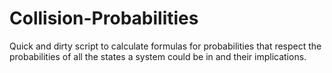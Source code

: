 # Collision-Probabilities
Quick and dirty script to calculate formulas for probabilities that respect the probabilities of all the states a system could be in and their implications.
